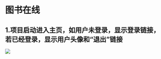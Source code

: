 # 图书在线
## 1.项目启动进入主页，如用户未登录，显示登录链接，若已经登录，显示用户头像和“退出”链接
<img src="http://ww1.sinaimg.cn/large/006MA5Lvgy1g7f1cjhdznj31gx0wsnpd.jpg"/>
